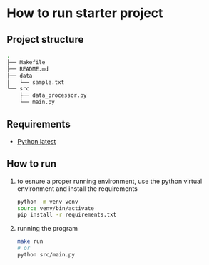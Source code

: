 # How to run starter project

## Project structure

```bash
.
├── Makefile
├── README.md
├── data
│   └── sample.txt
└── src
    ├── data_processor.py
    └── main.py
```

## Requirements

- [Python latest](https://www.python.org/downloads/)

## How to run

1. to esnure a proper running environment, use the python virtual environment and install the requirements

    ```bash
    python -m venv venv
    source venv/bin/activate
    pip install -r requirements.txt
    ```

2. running the program

    ```bash
    make run
    # or
    python src/main.py
    ```
